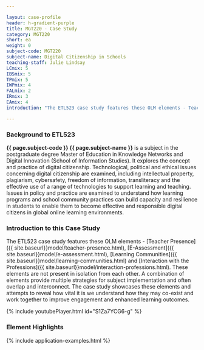 ```yaml
---

layout: case-profile
header: h-gradient-purple
title: MGT220 - Case Study
category: MGT220
short: ea
weight: 0
subject-code: MGT220
subject-name: Digital Citizenship in Schools
teaching-staff: Julie Lindsay
LCmix: 5
IBSmix: 5
TPmix: 5
IWPmix: 4
FALmix: 2
IRmix: 3
EAmix: 4
introduction: "The ETL523 case study features these OLM elements - Teacher Presence, E-Assessment, Learning Communities and Interaction with the Professions. These elements are not present in isolation from each other. A combination of elements provide multiple strategies for subject implementation and often overlap and interconnect. The case study showcases these elements and attempts to reveal how vital it is we understand how they may co-exist and work together to improve engagement and enhanced learning outcomes."

---
```


### Background to ETL523

**{{ page.subject-code }} {{ page.subject-name }}** is a subject in the postgraduate degree Master of Education in Knowledge Networks and Digital Innovation (School of Information Studies). It explores the concept and practice of digital citizenship. Technological, political and ethical issues concerning digital citizenship are examined, including intellectual property, plagiarism, cybersafety, freedom of information, transliteracy and the effective use of a range of technologies to support learning and teaching. Issues in policy and practice are examined to understand how learning programs and school community practices can build capacity and resilience in students to enable them to become effective and responsible digital citizens in global online learning environments.

### Introduction to this Case Study

The ETL523 case study features these OLM elements - [Teacher Presence]({{ site.baseurl}}model/teacher-presence.html), [E-Assessment]({{ site.baseurl}}model/e-assessment.html), [Learning Communities]({{ site.baseurl}}model/learning-communities.html) and [Interaction with the Professions]({{ site.baseurl}}model/interaction-professions.html). These elements are not present in isolation from each other. A combination of elements provide multiple strategies for subject implementation and often overlap and interconnect. The case study showcases these elements and attempts to reveal how vital it is we understand how they may co-exist and work together to improve engagement and enhanced learning outcomes.

{% include youtubePlayer.html id="S1Za7YCG6-g" %}

### Element Highlights

<div class="u-release practice">
{% include application-examples.html %}
</div>
